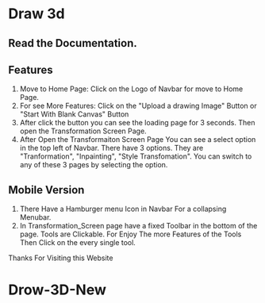 # Draw 3d
## Read the Documentation.

## Features

1. Move to Home Page: Click on the Logo of Navbar for move to Home Page.
2. For see More Features: Click on the "Upload a drawing Image" Button or "Start With Blank Canvas" Button
3. After click the button you can see the loading page for 3 seconds. Then open the Transformation Screen Page.
4. After Open the Transformaiton Screen Page You can see a select option in the top left of Navbar. There have 3 options. They are "Tranformation", "Inpainting", "Style Transfomation". You can switch to any of these 3 pages by selecting the option.

## Mobile Version
1. There Have a Hamburger menu Icon in Navbar For a collapsing Menubar.
2. In Transformation_Screen page have a fixed Toolbar in the bottom of the page. Tools are Clickable. For Enjoy The more Features of the Tools Then Click on the every single tool.

Thanks For Visiting this Website
# Drow-3D-New
